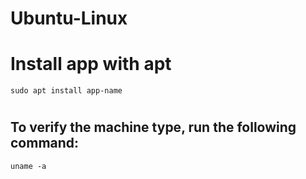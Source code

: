 # Ubuntu-Linux

# Install app with apt
```
sudo apt install app-name
```

#
## To verify the machine type, run the following command:
```
uname -a
```